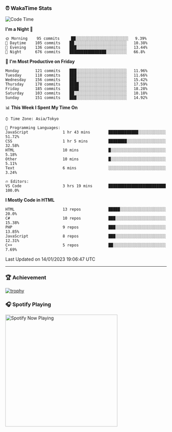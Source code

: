 ### ⏰ WakaTime Stats


<!--START_SECTION:waka-->
![Code Time](http://img.shields.io/badge/Code%20Time-510%20hrs%2022%20mins-blue)

**I'm a Night 🦉** 

```text
🌞 Morning    95 commits     ██░░░░░░░░░░░░░░░░░░░░░░░   9.39% 
🌆 Daytime    105 commits    ██░░░░░░░░░░░░░░░░░░░░░░░   10.38% 
🌃 Evening    136 commits    ███░░░░░░░░░░░░░░░░░░░░░░   13.44% 
🌙 Night      676 commits    ████████████████░░░░░░░░░   66.8%

```
📅 **I'm Most Productive on Friday** 

```text
Monday       121 commits    ███░░░░░░░░░░░░░░░░░░░░░░   11.96% 
Tuesday      118 commits    ███░░░░░░░░░░░░░░░░░░░░░░   11.66% 
Wednesday    156 commits    ███░░░░░░░░░░░░░░░░░░░░░░   15.42% 
Thursday     178 commits    ████░░░░░░░░░░░░░░░░░░░░░   17.59% 
Friday       185 commits    ████░░░░░░░░░░░░░░░░░░░░░   18.28% 
Saturday     103 commits    ██░░░░░░░░░░░░░░░░░░░░░░░   10.18% 
Sunday       151 commits    ███░░░░░░░░░░░░░░░░░░░░░░   14.92%

```


📊 **This Week I Spent My Time On** 

```text
⌚︎ Time Zone: Asia/Tokyo

💬 Programming Languages: 
JavaScript               1 hr 43 mins        █████████████░░░░░░░░░░░░   51.72% 
CSS                      1 hr 5 mins         ████████░░░░░░░░░░░░░░░░░   32.58% 
HTML                     10 mins             █░░░░░░░░░░░░░░░░░░░░░░░░   5.18% 
Other                    10 mins             █░░░░░░░░░░░░░░░░░░░░░░░░   5.11% 
Text                     6 mins              ░░░░░░░░░░░░░░░░░░░░░░░░░   3.24%

🔥 Editors: 
VS Code                  3 hrs 19 mins       █████████████████████████   100.0%

```

**I Mostly Code in HTML** 

```text
HTML                     13 repos            █████░░░░░░░░░░░░░░░░░░░░   20.0% 
C#                       10 repos            ███░░░░░░░░░░░░░░░░░░░░░░   15.38% 
PHP                      9 repos             ███░░░░░░░░░░░░░░░░░░░░░░   13.85% 
JavaScript               8 repos             ███░░░░░░░░░░░░░░░░░░░░░░   12.31% 
C++                      5 repos             ██░░░░░░░░░░░░░░░░░░░░░░░   7.69%

```



 Last Updated on 14/01/2023 19:06:47 UTC
<!--END_SECTION:waka-->

---

### 🏆 Achievement

[![trophy](https://github-profile-trophy.vercel.app/?username=Slime-hatena&theme=flat&no-bg=true&no-frame=true&column=8)](https://github.com/ryo-ma/github-profile-trophy)

### 🎧 Spotify Playing

[<img src="https://spotify-now-playing-slime-hatena.vercel.app/api/spotify-playing" alt="Spotify Now Playing" width="350" />](https://open.spotify.com/user/slime_hatena)

<!--
**Slime-hatena/Slime-hatena** is a ✨ _special_ ✨ repository because its `README.md` (this file) appears on your GitHub profile.

Here are some ideas to get you started:

- 🔭 I’m currently working on ...
- 🌱 I’m currently learning ...
- 👯 I’m looking to collaborate on ...
- 🤔 I’m looking for help with ...
- 💬 Ask me about ...
- 📫 How to reach me: ...
- 😄 Pronouns: ...
- ⚡ Fun fact: ...
-->

